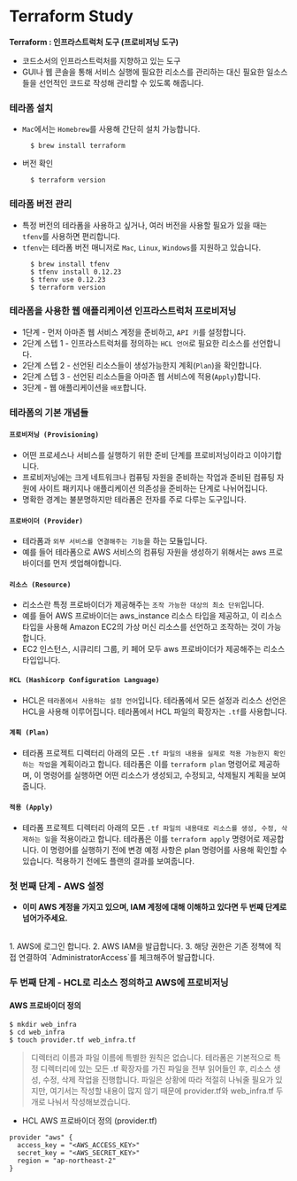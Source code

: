 # Terraform Study

**Terraform : 인프라스트럭처 도구 (프로비저닝 도구)**
- 코드소서의 인프라스트럭처를 지향하고 있는 도구
- GUI나 웹 콘솔을 통해 서비스 실행에 필요한 리소스를 관리하는 대신 필요한 일소스들을 선언적인 코드로 작성해 관리할 수 있도록 해줍니다.

### 테라폼 설치
- `Mac`에서는 `Homebrew`를 사용해 간단히 설치 가능합니다.
  ```
    $ brew install terraform
  ```

- 버전 확인
  ```
    $ terraform version
  ```

### 테라폼 버전 관리
- 특정 버전의 테라폼을 사용하고 싶거나, 여러 버전을 사용할 필요가 있을 때는 `tfenv`를 사용하면 편리합니다.
- `tfenv`는 테라폼 버전 매니저로 `Mac`, `Linux`, `Windows`를 지원하고 있습니다.
  <br>
  ```
    $ brew install tfenv
    $ tfenv install 0.12.23
    $ tfenv use 0.12.23
    $ terraform version
  ```

### 테라폼을 사용한 웹 애플리케이션 인프라스트럭처 프로비저닝
- 1단계 - 먼저 아마존 웹 서비스 계정을 준비하고, `API 키`를 설정합니다.
- 2단계 스텝 1 - 인프라스트럭처를 정의하는 `HCL 언어`로 필요한 리소스를 선언합니다.
- 2단계 스텝 2 - 선언된 리소스들이 생성가능한지 계획(`Plan`)을 확인합니다.
- 2단계 스텝 3 - 선언된 리소스들을 아마존 웹 서비스에 적용(`Apply`)합니다.
- 3단계 - 웹 애플리케이션을 `배포`합니다.

### 테라폼의 기본 개념들
#### `프로비저닝 (Provisioning)`
- 어떤 프로세스나 서비스를 실행하기 위한 준비 단계를 프로비저닝이라고 이야기합니다. 
- 프로비저닝에는 크게 네트워크나 컴퓨팅 자원을 준비하는 작업과 준비된 컴퓨팅 자원에 사이트 패키지나 애플리케이션 의존성을 준비하는 단계로 나뉘어집니다. 
- 명확한 경계는 불분명하지만 테라폼은 전자를 주로 다루는 도구입니다.

#### `프로바이더 (Provider)`
- 테라폼과 `외부 서비스를 연결해주는 기능`을 하는 모듈입니다. 
- 예를 들어 테라폼으로 AWS 서비스의 컴퓨팅 자원을 생성하기 위해서는 aws 프로바이더를 먼저 셋업해야합니다.

#### `리소스 (Resource)`
- 리소스란 특정 프로바이더가 제공해주는 `조작 가능한 대상의 최소 단위`입니다. 
- 예를 들어 AWS 프로바이더는 aws_instance 리소스 타입을 제공하고, 이 리소스 타입을 사용해 Amazon EC2의 가상 머신 리소스를 선언하고 조작하는 것이 가능합니다. 
- EC2 인스턴스, 시큐리티 그룹, 키 페어 모두 aws 프로바이더가 제공해주는 리소스 타입입니다.

#### `HCL (Hashicorp Configuration Language)`
- HCL은 `테라폼에서 사용하는 설정 언어`입니다. 테라폼에서 모든 설정과 리소스 선언은 HCL을 사용해 이루어집니다. 테라폼에서 HCL 파일의 확장자는 `.tf`를 사용합니다.

#### `계획 (Plan)`
- 테라폼 프로젝트 디렉터리 아래의 모든 `.tf 파일의 내용을 실제로 적용 가능한지 확인하는 작업`을 계획이라고 합니다. 테라폼은 이를 `terraform plan` 명령어로 제공하며, 이 명령어를 실행하면 어떤 리소스가 생성되고, 수정되고, 삭제될지 계획을 보여줍니다.

#### `적용 (Apply)`
- 테라폼 프로젝트 디렉터리 아래의 모든 `.tf 파일의 내용대로 리소스를 생성, 수정, 삭제하는 일`을 적용이라고 합니다. 테라폼은 이를 `terraform apply` 명령어로 제공합니다. 이 명령어를 실행하기 전에 변경 예정 사항은 plan 명령어를 사용해 확인할 수 있습니다. 적용하기 전에도 플랜의 결과를 보여줍니다.

### 첫 번째 단계 - AWS 설정
- **이미 AWS 계정을 가지고 있으며, IAM 계정에 대해 이해하고 있다면 두 번째 단계로 넘어가주세요.**
<br>
1. AWS에 로그인 합니다. 
2. AWS IAM을 발급합니다.
3. 해당 권한은 기존 정책에 직접 연결하여 `AdministratorAccess`를 체크해주어 발급합니다.

### 두 번째 단계 - HCL로 리소스 정의하고 AWS에 프로비저닝

#### AWS 프로바이더 정의
```
$ mkdir web_infra
$ cd web_infra
$ touch provider.tf web_infra.tf
```


> 디렉터리 이름과 파일 이름에 특별한 원칙은 없습니다.
> 테라폼은 기본적으로 특정 디렉터리에 있는 모든 .tf 확장자를 가진 파일을 전부 읽어들인 후, 리소스 생성, 수정, 삭제 작업을 진행합니다. 
> 파일은 상황에 따라 적절히 나눠줄 필요가 있지만, 여기서는 작성할 내용이 많지 않기 때문에  provider.tf와 web_infra.tf 두 개로 나눠서 작성해보겠습니다.


- HCL AWS 프로바이더 정의 (provider.tf)
```
provider "aws" {
  access_key = "<AWS_ACCESS_KEY>"
  secret_key = "<AWS_SECRET_KEY>"
  region = "ap-northeast-2"
}
```  